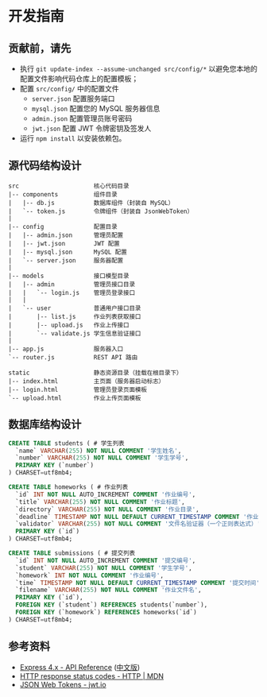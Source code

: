 # 开发指南

## 贡献前，请先

- 执行 `git update-index --assume-unchanged src/config/*` 以避免您本地的配置文件影响代码仓库上的配置模板；
- 配置 `src/config/` 中的配置文件
  - `server.json` 配置服务端口
  - `mysql.json` 配置您的 MySQL 服务器信息
  - `admin.json` 配置管理员账号密码
  - `jwt.json` 配置 JWT 令牌密钥及签发人
- 运行 `npm install` 以安装依赖包。

## 源代码结构设计

```plain
src                     核心代码目录
|-- components          组件目录
|   |-- db.js           数据库组件（封装自 MySQL）
|   `-- token.js        令牌组件（封装自 JsonWebToken）
|
|-- config              配置目录
|   |-- admin.json      管理员配置
|   |-- jwt.json        JWT 配置
|   |-- mysql.json      MySQL 配置
|   `-- server.json     服务器配置
|
|-- models              接口模型目录
|   |-- admin           管理员接口目录
|   |   `-- login.js    管理员登录接口
|   |
|   `-- user            普通用户接口目录
|       |-- list.js     作业列表获取接口
|       |-- upload.js   作业上传接口
|       `-- validate.js 学生信息验证接口
|
|-- app.js              服务器入口
`-- router.js           REST API 路由

static                  静态资源目录（挂载在根目录下）
|-- index.html          主页面（服务器启动标志）
|-- login.html          管理员登录页面模板
`-- upload.html         作业上传页面模板
```

## 数据库结构设计

```sql
CREATE TABLE students ( # 学生列表
  `name` VARCHAR(255) NOT NULL COMMENT '学生姓名',
  `number` VARCHAR(255) NOT NULL COMMENT '学生学号',
  PRIMARY KEY (`number`)
) CHARSET=utf8mb4;

CREATE TABLE homeworks ( # 作业列表
  `id` INT NOT NULL AUTO_INCREMENT COMMENT '作业编号',
  `title` VARCHAR(255) NOT NULL COMMENT '作业标题',
  `directory` VARCHAR(255) NOT NULL COMMENT '作业目录',
  `deadline` TIMESTAMP NOT NULL DEFAULT CURRENT_TIMESTAMP COMMENT '作业提交截止时间',
  `validator` VARCHAR(255) NOT NULL COMMENT '文件名验证器（一个正则表达式）',
  PRIMARY KEY (`id`)
) CHARSET=utf8mb4;

CREATE TABLE submissions ( # 提交列表
  `id` INT NOT NULL AUTO_INCREMENT COMMENT '提交编号',
  `student` VARCHAR(255) NOT NULL COMMENT '学生学号',
  `homework` INT NOT NULL COMMENT '作业编号',
  `time` TIMESTAMP NOT NULL DEFAULT CURRENT_TIMESTAMP COMMENT '提交时间',
  `filename` VARCHAR(255) NOT NULL COMMENT '作业文件名',
  PRIMARY KEY (`id`),
  FOREIGN KEY (`student`) REFERENCES students(`number`),
  FOREIGN KEY (`homework`) REFERENCES homeworks(`id`)
) CHARSET=utf8mb4;
```

## 参考资料

- [Express 4.x - API Reference](https://expressjs.com/en/api.html) ([中文版](https://www.expressjs.com.cn/4x/api.html))
- [HTTP response status codes - HTTP | MDN](https://developer.mozilla.org/en-US/docs/Web/HTTP/Status)
- [JSON Web Tokens - jwt.io](https://jwt.io/)
